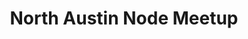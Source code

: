 ---
state: TX
region: Austin
title: North Austin Node Meetup
group_url: https://www.meetup.com/North-Austin-Node-Meetup/
topics: [ node, javascript ]
---